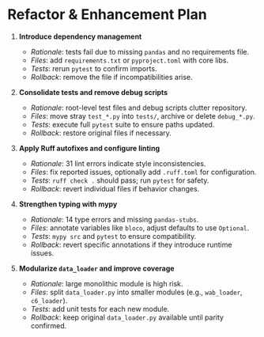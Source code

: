 # Refactor & Enhancement Plan

1. **Introduce dependency management**
   - *Rationale*: tests fail due to missing `pandas` and no requirements file.
   - *Files*: add `requirements.txt` or `pyproject.toml` with core libs.
   - *Tests*: rerun `pytest` to confirm imports.
   - *Rollback*: remove the file if incompatibilities arise.

2. **Consolidate tests and remove debug scripts**
   - *Rationale*: root-level test files and debug scripts clutter repository.
   - *Files*: move stray `test_*.py` into `tests/`, archive or delete `debug_*.py`.
   - *Tests*: execute full `pytest` suite to ensure paths updated.
   - *Rollback*: restore original files if necessary.

3. **Apply Ruff autofixes and configure linting**
   - *Rationale*: 31 lint errors indicate style inconsistencies.
   - *Files*: fix reported issues, optionally add `.ruff.toml` for configuration.
   - *Tests*: `ruff check .` should pass; run `pytest` for safety.
   - *Rollback*: revert individual files if behavior changes.

4. **Strengthen typing with mypy**
   - *Rationale*: 14 type errors and missing `pandas-stubs`.
   - *Files*: annotate variables like `bloco`, adjust defaults to use `Optional`.
   - *Tests*: `mypy src` and `pytest` to ensure compatibility.
   - *Rollback*: revert specific annotations if they introduce runtime issues.

5. **Modularize `data_loader` and improve coverage**
   - *Rationale*: large monolithic module is high risk.
   - *Files*: split `data_loader.py` into smaller modules (e.g., `wab_loader`, `c6_loader`).
   - *Tests*: add unit tests for each new module.
   - *Rollback*: keep original `data_loader.py` available until parity confirmed.
